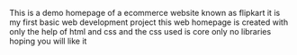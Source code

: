 This is a demo homepage of a ecommerce website known as  flipkart it is my first basic web development project
this web homepage is created with only the help of html and css and the css used is core only no libraries
hoping you will like it